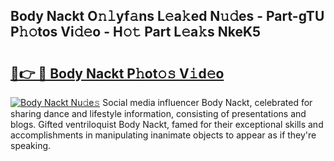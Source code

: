 ## Body Nackt O𝚗𝚕yf𝚊ns L𝚎a𝚔ed N𝚞𝚍es - Part-gTU P𝚑𝚘tos Vi𝚍𝚎o - H𝚘𝚝 Part L𝚎a𝚔s NkeK5

# <h2><a href="http://kf54le.oniu.top/?m=Body+Nackt">🔗👉 🔴 Body Nackt P𝚑ot𝚘𝚜 V𝚒d𝚎o</a></h2>

[![Body Nackt Nu𝚍e𝚜](https://i.imgur.com/0qMVB7G.gif)](http://kf54le.oniu.top/?m=Body+Nackt)
Social media influencer Body Nackt, celebrated for sharing dance and lifestyle information, consisting of presentations and blogs. Gifted ventriloquist Body Nackt, famed for their exceptional skills and accomplishments in manipulating inanimate objects to appear as if they're speaking.  
